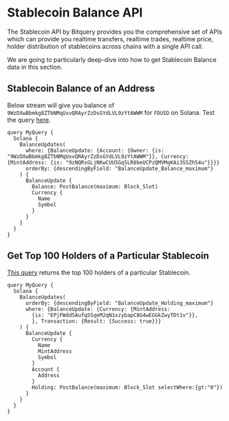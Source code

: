 # Stablecoin Balance API

The Stablecoin API by Bitquery provides you the comprehensive set of APIs which can provide you realtime transfers, realtime trades, realtime price, holder distribution of stablecoins across chains with a single API call.

We are going to particularly deep-dive into how to get Stablecoin Balance data in this section.

## Stablecoin Balance of an Address

Below stream will give you balance of `9WzDXwBbmkg8ZTbNMqUxvQRAyrZzDsGYdLVL9zYtAWWM` for `FDUSD` on Solana. Test the query [here](https://ide.bitquery.io/FDUSD-balance-of-an-address).

```
query MyQuery {
  Solana {
    BalanceUpdates(
      where: {BalanceUpdate: {Account: {Owner: {is: "9WzDXwBbmkg8ZTbNMqUxvQRAyrZzDsGYdLVL9zYtAWWM"}}, Currency: {MintAddress: {is: "9zNQRsGLjNKwCUU5Gq5LR8beUCPzQMVMqKAi3SSZh54u"}}}}
      orderBy: {descendingByField: "BalanceUpdate_Balance_maximum"}
    ) {
      BalanceUpdate {
        Balance: PostBalance(maximum: Block_Slot)
        Currency {
          Name
          Symbol
        }
      }
    }
  }
}

```

## Get Top 100 Holders of a Particular Stablecoin

[This query](https://ide.bitquery.io/top-100-holders-of-USDC-token-on-Solana) returns the top 100 holders of a particular Stablecoin.

```
query MyQuery {
  Solana {
    BalanceUpdates(
      orderBy: {descendingByField: "BalanceUpdate_Holding_maximum"}
      where: {BalanceUpdate: {Currency: {MintAddress:
        {is: "EPjFWdd5AufqSSqeM2qN1xzybapC8G4wEGGkZwyTDt1v"}},
        }, Transaction: {Result: {Success: true}}}
    ) {
      BalanceUpdate {
        Currency {
          Name
          MintAddress
          Symbol
        }
        Account {
          Address
        }
        Holding: PostBalance(maximum: Block_Slot selectWhere:{gt:"0"})
      }
    }
  }
}
```
